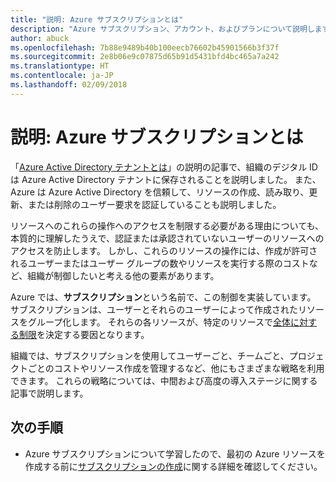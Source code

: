 ```yaml
---
title: "説明: Azure サブスクリプションとは"
description: "Azure サブスクリプション、アカウント、およびプランについて説明します。"
author: abuck
ms.openlocfilehash: 7b88e9489b40b100eecb76602b45901566b3f37f
ms.sourcegitcommit: 2e8b06e9c07875d65b91d5431bfd4bc465a7a242
ms.translationtype: HT
ms.contentlocale: ja-JP
ms.lasthandoff: 02/09/2018
---
```

# <a name="explainer-what-is-an-azure-subscription"></a>説明: Azure サブスクリプションとは

「[Azure Active Directory テナントとは](tenant-explainer.md)」の説明の記事で、組織のデジタル ID は Azure Active Directory テナントに保存されることを説明しました。 また、Azure は Azure Active Directory を信頼して、リソースの作成、読み取り、更新、または削除のユーザー要求を認証していることも説明しました。 

リソースへのこれらの操作へのアクセスを制限する必要がある理由についても、本質的に理解したうえで、認証または承認されていないユーザーのリソースへのアクセスを防止します。 しかし、これらのリソースの操作には、作成が許可されるユーザーまたはユーザー グループの数やリソースを実行する際のコストなど、組織が制御したいと考える他の要素があります。 

Azure では、**サブスクリプション**という名前で、この制御を実装しています。 サブスクリプションは、ユーザーとそれらのユーザーによって作成されたリソースをグループ化します。 それらの各リソースが、特定のリソースで[全体に対する制限][subscription-service-limits]を決定する要因となります。

組織では、サブスクリプションを使用してユーザーごと、チームごと、プロジェクトごとのコストやリソース作成を管理するなど、他にもさまざまな戦略を利用できます。 これらの戦略については、中間および高度の導入ステージに関する記事で説明します。 

## <a name="next-steps"></a>次の手順

* Azure サブスクリプションについて学習したので、最初の Azure リソースを作成する前に[サブスクリプションの作成](subscription.md)に関する詳細を確認してください。

<!-- Links -->
[azure-get-started]: https://azure.microsoft.com/en-us/get-started/
[azure-offers]: https://azure.microsoft.com/en-us/support/legal/offer-details/
[azure-free-trial]: https://azure.microsoft.com/en-us/offers/ms-azr-0044p/
[azure-change-subscription-offer]: /azure/billing/billing-how-to-switch-azure-offer
[microsoft-account]: https://account.microsoft.com/account
[subscription-service-limits]: /azure/azure-subscription-service-limits
[docs-organizational-account]: https://docs.microsoft.com/en-us/azure/active-directory/sign-up-organization
